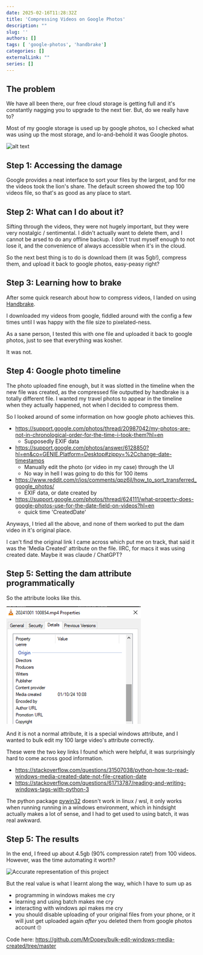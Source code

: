 ```yaml
--- 
date: 2025-02-16T11:28:32Z
title: 'Compressing Videos on Google Photos'
description: ""
slug: ''
authors: []
tags: [ 'google-photos', 'handbrake']
categories: []
externalLink: ""
series: []
---
```



## The problem

We have all been there, our free cloud storage is getting full and it's constantly nagging you to upgrade to the next tier.
But, do we really have to?

Most of my google storage is used up by google photos, so I checked what was using up the most storage, and lo-and-behold it was Google photos.

![alt text](../storage-left.png)

## Step 1: Accessing the damage

Google provides a neat interface to sort your files by the largest, and for me the videos took the lion's share. The default screen showed the top 100 videos file, so that's as good as any place to start.

## Step 2: What can I do about it?

Sifting through the videos, they were not hugely important, but they were very nostalgic / sentimental. I didn't actually want to delete them, and I cannot be arsed to do any offline backup. I don't trust myself enough to not lose it, and the convenience of always accessible when it's in the cloud.

So the next best thing is to do is download them (it was 5gb!), compress them, and upload it back to google photos, easy-peasy right?

## Step 3: Learning how to brake

After some quick research about how to compress videos, I landed on using [Handbrake](https://handbrake.fr/).

I downloaded my videos from google, fiddled around with the config a few times until I was happy with the file size to pixelated-ness.

As a sane person, I tested this with one file and uploaded it back to google photos, just to see that everything was kosher.

It was not.

## Step 4: Google photo timeline

The photo uploaded fine enough, but it was slotted in the timeline when the new file was created, as the compressed file outputted by handbrake is a totally different file. I wanted my travel photos to appear in the timeline when they actually happened, not when I decided to compress them.

So I looked around of some information on how google photo achieves this.

- https://support.google.com/photos/thread/20987042/my-photos-are-not-in-chronological-order-for-the-time-i-took-them?hl=en
  - Supposedly EXIF data
- https://support.google.com/photos/answer/6128850?hl=en&co=GENIE.Platform=Desktop#zippy=%2Cchange-date-timestamps
  - Manually edit the photo (or video in my case) through the UI
  - No way in hell I was going to do this for 100 items
- https://www.reddit.com/r/ios/comments/qpz6jl/how_to_sort_transferred_google_photos/
  - EXIF data, or date created by
- https://support.google.com/photos/thread/624111/what-property-does-google-photos-use-for-the-date-field-on-videos?hl=en
  - quick time 'CreatedDate'

Anyways, I tried all the above, and none of them worked to put the dam video in it's original place.

I can't find the original link I came across which put me on track, that said it was the 'Media Created' attribute on the file. IIRC, for macs it was using created date. Maybe it was claude / ChatGPT?

## Step 5: Setting the dam attribute programmatically

So the attribute looks like this.

![bob](https://raw.githubusercontent.com/MrDopey/bulk-edit-windows-media-created/c585c42c5c9c48180050fef3faa5e5f1a1b936d0/image.png)

And it is not a normal attribute, it is a special windows attribute, and I wanted to bulk edit my 100 large video's attribute correctly.

These were the two key links I found which were helpful, it was surprisingly hard to come across good information.

- https://stackoverflow.com/questions/31507038/python-how-to-read-windows-media-created-date-not-file-creation-date
- https://stackoverflow.com/questions/61713787/reading-and-writing-windows-tags-with-python-3

The python package [pywin32](https://pypi.org/project/pywin32/) doesn't work in linux / wsl, it only works when running running in a windows environment, which in hindsight actually makes a lot of sense, and I had to get used to using batch, it was real awkward.

## Step 5: The results

In the end, I freed up about 4.5gb (90% compression rate!) from 100 videos. However, was the time automating it worth?

![Accurate representation of this project](https://imgs.xkcd.com/comics/automation.png)

But the real value is what I learnt along the way, which I have to sum up as

- programming in windows makes me cry
- learning and using batch makes me cry
- interacting with windows api makes me cry
- you should disable uploading of your original files from your phone, or it will just get uploaded again *after* you deleted them from google photos account :roll_eyes:

Code here: https://github.com/MrDopey/bulk-edit-windows-media-created/tree/master
